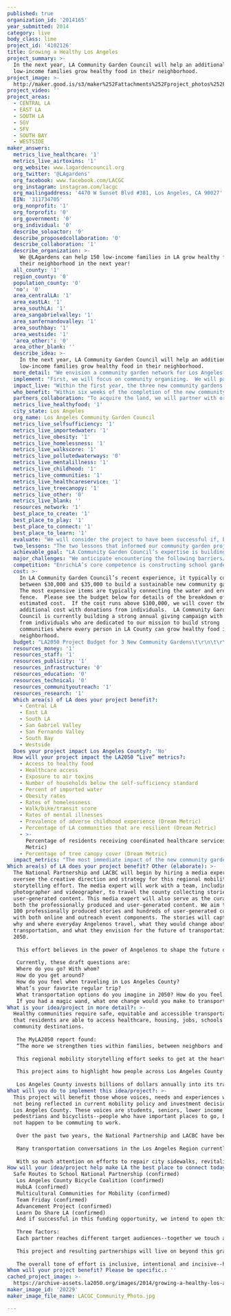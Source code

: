```yaml
---
published: true
organization_id: '2014165'
year_submitted: 2014
category: live
body_class: lime
project_id: '4102126'
title: Growing a Healthy Los Angeles
project_summary: >-
  In the next year, LA Community Garden Council will help an additional 150
  low-income families grow healthy food in their neighborhood.
project_image: >-
  http://maker.good.is/s3/maker%252Fattachments%252Fproject_photos%252Fimages%252F20229%252Fdisplay%252FLACGC_Community_Photo.jpg=c570x385
project_video: ''
project_areas:
  - CENTRAL LA
  - EAST LA
  - SOUTH LA
  - SGV
  - SFV
  - SOUTH BAY
  - WESTSIDE
maker_answers:
  metrics_live_healthcare: '1'
  metrics_live_airtoxins: '1'
  org_website: www.lagardencouncil.org
  org_twitter: '@LAgardens'
  org_facebook: www.facebook.com/LACGC
  org_instagram: instagram.com/lacgc
  org_mailingaddress: '4470 W Sunset Blvd #381, Los Angeles, CA 90027'
  EIN: '311734705'
  org_nonprofit: '1'
  org_forprofit: '0'
  org_government: '0'
  org_individual: '0'
  describe_soloactor: '0'
  describe_proposedcollaboration: '0'
  describe_collaboration: '1'
  describe_organization: >-
    We @LAgardens can help 150 low-income families in LA grow healthy food in
    their neighborhood in the next year!
  all_county: '1'
  region_county: '0'
  population_county: '0'
  'no': '0'
  area_centralLA: '1'
  area_eastLA: '1'
  area_southLA: '1'
  area_sangabrielvalley: '1'
  area_sanfernandovalley: '1'
  area_southbay: '1'
  area_westside: '1'
  'area_other:': '0'
  area_other_blank: ''
  describe_idea: >-
    In the next year, LA Community Garden Council will help an additional 150
    low-income families grow healthy food in their neighborhood.
  more_detail: "We envision a community garden network for Los Angeles where people of all ages live healthy, active lives in a clean environment by growing fresh food in their neighborhood. This network enables healthy lifestyles by providing access to healthy food and getting people outdoors exercising through gardening. It fosters the meeting of people from diverse cultures to share the best growing techniques in order to practice sustainable urban agriculture while growing sustainable communities.  \r\n\r\nIn the next year, LA Community Garden Council will build three new community gardens in low-income neighborhoods to ensure that at least 150 families can grow their own healthy food in their neighborhood."
  implement: "First, we will focus on community organizing.  We will partner with LA Conservation Corps to send out teams of paid youth ages 18 to 24 to canvass the neighborhood for approximately eight city blocks around the three identified community garden sites. They will knock on doors, meet the residents, distribute bilingual fliers providing information about the new community garden, and invite them to give us their contact information and attend community meetings.  We will also reach out to schools, recreation centers, religious institutions, businesses, and other local organizations to let them know about the community garden and invite them to participate in the planning process.\r\n\r\nSecond, we will hold at least two community meetings for each garden where we will listen to the local residents’ ideas about how they envision the community garden and how it will make their community healthier.  We will have a landscape architect present to sketch out the ideas and start to form the garden plans based on the community members’ needs and desires. Over the next few weeks while the architect develops the plans, we will continue to organize the community to build a volunteer leadership team of at least five people and we will work with this team to create bylaws, gardener agreements, and garden rules. \r\n\r\nThird, we will help build the community gardens. We will ensure the water is connected, put up a fence and sign, and organize community volunteer days to build the raised beds, mulch the pathways, build a communal meeting area, construct a tool shed and composting area, and help make the ideas and plans a reality!  We will bring in soil, seeds, and seedlings to make sure that the gardeners have everything they need to start growing food.\r\n\r\nFinally, we will organize classes in the community gardens.  Starting with basic gardening skills and partnering with the UCCE Master Gardeners, we will make sure that every gardener can grow basics such as tomatoes, zucchini, herbs, and beans without fear. After 6-8 weeks, when the first harvest is ready, we will help organize a garden opening celebration!  We will continue to assist the garden leadership team and will gradually expand the educational program to bring in nutritionists from local wellness centers to lead classes on healthy eating and chefs to lead classes on healthy cooking."
  impact_live: "Within the first year, the three new community gardens will provide access to healthy food and exercise for at least 150 low-income families in LA County.  Healthcare professionals are starting to recognize the need for a holistic approach to preventative care and a healthy diet and exercise are key components of this. From the existing LA Community Garden Council gardens, we have evidence that gardeners lose weight in their first year of gardening, which helps to prevent Type 2 Diabetes, cholesterol, hypertension, and heart disease. Gardening is relaxing and therapeutic and helps patients with mental illness. By getting children outdoors to garden instead of indoors in front of computer screens, we will help to create positive childhood experiences. We will encourage gardeners to walk, bike or take public transport to their community garden for their health as well as the community’s health.\r\n\r\nBuilding new community gardens creates a healthier environment for local residents. We will seek to have land leases that extend beyond 2050 and, preferably, ensure that the land is used as green space in perpetuity.  Teaching organic gardening techniques, including composting and seed collection, will ensure that the garden is sustainable and it will lower residents’ exposure to unhealthy toxins.  We will have rainwater collection systems in the garden to ensure the best water conservation methods are followed and to reduce dependence on imported water. We will plant trees around the perimeter of the garden to increase the tree canopy cover.\r\n\r\nBy focusing on low-income neighborhoods, we will help families to reduce their grocery bill by growing their own food.  Ultimately, this reduces the number of households living below the self-sufficiency standard, builds more resilient communities, and helps to reduce rates of homelessness.  \r\n\r\nWe are confident that this three-fold focus on (1) access to healthy food and active lifestyles, (2) creating a sustainable environment, and (3) addressing economic concerns in lower-income neighborhoods will help to make LA the healthiest place to live in 2050!"
  who_benefit: "Within six weeks of the completion of the new community gardens, at least 150 low-income families in LA County will directly benefit from eating the fresh produce that they are growing, based on each garden having 50 gardeners. As most avid gardeners know, a single harvest is often too much for your immediate family to consume and so you soon find yourself spreading the wealth and giving away tomatoes, zucchini, mint, and other edibles to your extended family, neighbors, school friends, and co-workers! \r\n\r\nWe are focusing on the Watts area of South LA for the new garden sites because of the immense need in this area where, according to the LA Times profile, the median household income is low at $25,161, the median age is young at 21 years (partly due to gang violence), household size is high at 4.0 people, only 2.9% of residents have a four-year college degree, and 38.9% of the households are headed by a single parent.  61.6% of the residents are Latino and 37.1% are black.\r\n\r\nThere are currently 125 community gardens open to anyone in the community in LA County (this does not include gardens with restricted access, for example at schools, hospitals, or detention centers).  Our goal is to build three new community gardens in 2015, four new gardens in 2016, five new gardens in 2017, and continue to build one additional new garden every year for the next 36 years. By 2050, there will be 863 community gardens in LA County.  If each of these serves 50 families and the average family size continues to be 4.0, more than 172,000 people will benefit from growing their own healthy food in their neighborhood!"
  partners_collaboration: "To acquire the land, we will partner with organizations including the LA Neighborhood Land Trust and the Trust for Public Land.  We have worked with these organizations in the past and they bring expertise to the process of land acquisition.\r\n\r\nFor the past 16 years, LA Community Garden Council has partnered with the LA Conservation Corps to employ youth from low-income neighborhoods to help with community organizing and construction of the community gardens.  They bring skilled labor and efficiency in numbers. \r\n\r\nWe will continue to partner with the UCCE Master Gardener program to find knowledgeable and experienced teachers to lead our gardening classes.  We plan to form new partnerships with healthcare professionals, especially nutritionists, to offer health programs in the community gardens.\r\n\r\nWhen there is surplus produce in the community gardens, we will continue to partner with Community Services Unlimited, a local organization that distributes fresh food through markets in South LA, selling produce at low prices in neighborhoods that are considered food deserts because of the lack of availability of fresh produce.\r\n\r\nThree factors that are critical to the success of these partnerships are (1) setting clear agreements and expectations in writing at the beginning of the partnership, (2) keeping channels of communication open and transparent throughout the project so that everyone is on the same page, and (3) debriefing at the end of the project so that we can determine ways to work together even better in future. "
  metrics_live_healthyfood: '1'
  city_state: Los Angeles
  org_name: Los Angeles Community Garden Council
  metrics_live_selfsufficiency: '1'
  metrics_live_importedwater: '1'
  metrics_live_obesity: '1'
  metrics_live_homelessness: '1'
  metrics_live_walkscore: '1'
  metrics_live_pollutedwaterways: '0'
  metrics_live_mentalillness: '1'
  metrics_live_childhood: '1'
  metrics_live_communities: '1'
  metrics_live_healthcareservice: '1'
  metrics_live_treecanopy: '1'
  metrics_live_other: '0'
  metrics_live_blank: ''
  resources_network: '1'
  best_place_to_create: '1'
  best_place_to_play: '1'
  best_place_to_connect: '1'
  best_place_to_learn: '1'
  evaluate: "We will consider the project to have been successful if, by September 2015 and within budget, we have:\r\n\r\n1.\tOpened three new community gardens in low-income neighborhoods\r\n2.\tOrganized an active and effective volunteer leadership team of at least 5 people for each of the community gardens\r\n3.\tHeld at least ten gardening and nutrition classes for the community gardeners\r\n"
  two_lessons: "The two lessons that informed our community garden project most were from the LA2050 Report (pages 25-26):\r\n\r\n1.\tHeart disease is one of the top four leading causes of premature death for whites, Latinos, African Americans, and Asian/Pacific Islanders. This is preventable with a healthy diet and we believe that every person has the right to grow healthy food in their neighborhood.\r\n2.\tOnly 33% of children in Los Angeles live with ¼ mile of a park. By building community gardens, we are creating more green space where children can play and learn and therefore increasing this number."
  achievable_goal: "LA Community Garden Council’s expertise is building new community gardens!  We have built 32 community gardens around LA County and assisted with the building of many more.  \r\n\r\nWe have already identified vacant city-owned land for the three proposed community gardens and we expect to be able to sign a standard lease with the city in 2-3 months once funding is secured.  We will then spend two months focusing on community organizing.  The design phase usually takes 2-4 weeks and we can build a garden, with LA Conservation Corps labor and volunteers, in 1-2 weeks.  \r\n\r\nWe are therefore confident that we can build these three new gardens and make sure that they are functioning well with strong programs within the next twelve months."
  major_challenges: "We anticipate encountering the following barriers/challenges:\r\n\r\n1.\tThere are likely to be some residents who are, at first, reluctant to have a community garden in their neighborhood.  They may fear excessive noise from the garden, a lack of privacy or have another concern.  We will listen to these neighbors during the community meetings and at other meetings as needed, hear and address their concerns, and educate them in the many benefits of having a community garden in your neighborhood.  We will be prepared to adapt our architectural plans to satisfy their concerns, as needed.\r\n\r\n2.\tWe have a waitlist for all of the 32 community gardens that we currently manage.  We expect to have a waitlist for the new community gardens soon after they open.  We will address this excess demand by working with the new volunteer leadership teams to determine clear criteria for who can lease a plot in the garden (for example, only those who live within a certain radius of the garden) and to determine the length of the gardeners’ agreement.  Many of our recently opened gardens only allow one family to have their own plot for two or three years before passing it along to a family on the waitlist.  In years when they do not have their own plot, they are still able to garden and benefit from the produce grown in the communal areas of the garden."
  competition: "EnrichLA’s core competence is constructing school gardens in a day or two and offering introductory gardening classes to children.  They do this exceptionally well and there are more than 800 school gardens in LA County.  LA Community Garden Council focuses on the 125 gardens that are open to anyone in the neighborhood and we are more than happy to let EnrichLA oversee the construction of more school gardens!  We share the common goal of having more green space in LA County where more people can grow healthy food in their neighborhood.  LA Community Garden Council differs from EnrichLA because our primary focus is on building community through gardening not on building gardens for existing communities.\r\n\r\nThe LA Neighborhood Land Trust manages several community gardens in LA County.  They do a great job at this and we consider their work to be complementary because they also share our vision to have more green space in low-income neighborhoods where more people can grow their own healthy food."
  cost: >-
    In LA Community Garden Council’s recent experience, it typically costs
    between $30,000 and $35,000 to build a sustainable new community garden. 
    The most expensive items are typically connecting the water and erecting a
    fence.  Please see the budget below for details of the breakdown of this
    estimated cost.  If the cost runs above $100,000, we will cover the
    additional cost with donations from individuals.  LA Community Garden
    Council is currently building a strong annual giving campaign with support
    from individuals who are dedicated to our mission to build strong
    communities where every person in LA County can grow healthy food in their
    neighborhood.  
  budget: "LA2050 Project Budget for 3 New Community Gardens\t\r\n\t\r\nItem\t Estimate \tNotes\r\nLabor\t\t\r\nProject Manager\t $12,600 \t$35 per hour, 120 hours per garden\r\nCommunity Organizer\t $9,000 \t$25 per hour, 120 hours per garden\r\nMaterials\t\t\r\nFences\t $24,000 \tDecorative fence can be as much as $15,000\r\nWater meter and backflow test\t $7,500 \t\r\nSoil test\t $240 \tWallace Labs\r\nIrrigation system\t $6,000 \t\r\nTools and hoses\t $1,800 \t\r\nToolshed\t $3,000 \t\r\nSignage\t $1,350 \t\r\nComposting container\t $150 \t\r\nLumber for raised beds\t $16,500 \tAssumes 50 per garden\r\nSoil\t $1,200 \t\r\nSeeds and starter plants\t $600 \t\r\nRainwater collection system\t $7,200 \tTwo 2500 gallon tanks\r\nShade Cover/Pergola\t $6,600 \tCan be up to $7,000 \r\nBenches for meeting/classroom area\t $2,400 \tSeats 20\r\nBike rack\t $300 \t\r\n\t\t\r\nTotal\t $100,440 \t\r\n"
  resources_money: '1'
  resources_staff: '1'
  resources_publicity: '1'
  resources_infrastructure: '0'
  resources_education: '0'
  resources_technical: '0'
  resources_communityoutreach: '1'
  resources_research: '1'
  Which area(s) of LA does your project benefit?:
    - Central LA
    - East LA
    - South LA
    - San Gabriel Valley
    - San Fernando Valley
    - South Bay
    - Westside
  Does your project impact Los Angeles County?: 'No'
  How will your project impact the LA2050 “Live” metrics?:
    - Access to healthy food
    - Healthcare access
    - Exposure to air toxins
    - Number of households below the self-sufficiency standard
    - Percent of imported water
    - Obesity rates
    - Rates of homelessness
    - Walk/bike/transit score
    - Rates of mental illnesses
    - Prevalence of adverse childhood experience (Dream Metric)
    - Percentage of LA communities that are resilient (Dream Metric)
    - >-
      Percentage of residents receiving coordinated healthcare services (Dream
      Metric)
    - Percentage of tree canopy cover (Dream Metric)
  impact_metrics: "The most immediate impact of the new community gardens will be to increase access to healthy food.  This indirectly offers access to healthcare because a healthy diet is essential as a primary preventative measure in any health plan.  The gardens will help to reduce obesity and related diseases.  We encourage gardeners to walk, bike or take public transport to the gardens, for their health as well as for environmental reasons.  Gardening is therapeutic and helps to reduce mental illness and it gets children outside and in community with people of all generations, increasing the prospect of positive childhood experiences. \r\n\r\nBy creating more green space and a sustainable, organic garden, we will reduce residents' exposure to air toxins.  The gardens will contain trees to increase the level of tree canopy cover.\r\n\r\nBy focusing on lower-income neighborhoods, we will reduce grocery bills, and consequently the number of households below the self-sufficiency standard and reduce homelessness rates.\r\n\r\nBy building rainwater collection systems, we will conserve water and reduce the percentage of  imported water.\r\n\r\nCommunity gardens help to improve health and to reduce crime in neighborhoods, leading to more resilient communities."
Which area(s) of LA does your project benefit? Other (elaborate): >-
  The National Partnership and LACBC will begin by hiring a media expert to
  oversee the creative direction and strategy for this regional mobility
  storytelling effort. The media expert will work with a team, including a
  photographer and videographer, to travel the county collecting stories and
  user-generated content. This media expert will also serve as the curator for
  both the professionally produced and user-generated content. We aim to have
  100 professionally produced stories and hundreds of user-generated content,
  with both online and outreach event components. The stories will capture how,
  why and where everyday Angelenos travel, what they would change about
  transportation, and what they envision for the future of transportation in
  2050.
   
   This effort believes in the power of Angelenos to shape the future of our region, in the multiplicity of how we actually move across the county. We are not, in fact, the "car capital" of the world when one looks at travel pattern data and numbers of car free households. The power to change this paradigm lies in using strategies inspired by ground truthing to capture stories and experiences from hundreds of voices across the Los Angeles region.
   
   Currently, these draft questions are:
   Where do you go? With whom?
   How do you get around?
   How do you feel when traveling in Los Angeles County?
   What’s your favorite regular trip?
   What transportation options do you imagine in 2050? How do you feel about transportation options now?
   If you had a magic wand, what one change would you make to transportation in LA?
What is your idea/project in more detail?: >-
  Healthy communities require safe, equitable and accessible transportation, so
  that residents are able to access healthcare, housing, jobs, schools and other
  community destinations.
   
   The MyLA2050 report found:
   “The more we strengthen ties within families, between neighbors and across our diverse communities, the greater we can ensure that our regions provides a safe environment for all Angelenos,” and “We believe in the power of Angelenos to shape the future of our region.”
   
   This regional mobility storytelling effort seeks to get at the heart of those statements by creating space for inclusive and diverse narratives about mobility/sense of place. 
   
   This project aims to highlight how people across Los Angeles County are currently traveling and support a shared vision of not only regional success for mobility, but empathy and compassion for travel needs of all users—all ages, abilities and income levels. These stories can reframe the narrative on mobility in LA by Angelenos themselves, from their own experiences and hopes. By infusing important transportation policy conversations with real experiences from people throughout the region, particularly in traditionally underserved communities like Central, South and East LA, the Gateway Cities and San Gabriel Valley, we hope to unite diverse perspectives around common themes and galvanize support for a transportation system that improves safety and independence for all.
   
   Los Angeles County invests billions of dollars annually into its transportation network, thanks to repeated voter support of local sales tax measures that generate two-thirds of our transportation funding. Metro, the county’s transportation agency, is currently considering a countywide transportation ballot measure for 2016 that will fund a specific lists of projects to be finalized by the summer of 2015. The story we tell over the coming months about mobility will directly inform the projects funded by the measure and the narrative used to sell it to voters. If we are successful with this project, billions of dollars in the next tax measure could be available for walking and bicycling. Any future measure will literally build out Los Angeles County’s 2050 transportation system, so the policy decisions made in the next year will impact the built environment for decades to come. It is imperative that the narrative about this measure be inclusive of diverse community needs and accurately reflect the mobility solutions Angelenos desire.
What will you do to implement this idea/project?: >-
  This project will benefit those whose voices, needs and experiences who are
  not being reflected in current mobility policy and investment decisions for
  Los Angeles County. These voices are students, seniors, lower income workers,
  pedestrians and bicyclists--people who have important places to go, but may
  not happen to be commuting to work.
   
   Over the past two years, the National Partnership and LACBC have been supporting the Los Angeles Active Transportation Collaborative as a way to engage stakeholders in Los Angeles County to discuss the current policy and finance landscape for active transportation in the region. From public agency staff, elected officials, school districts, community-based organizations and other partners, we have consistently heard that the current lack of supportive policy, local revenue and a regional planning and finance strategy are all barriers to greater investment in walking and bicycling, despite overwhelming need and interest in our communities. Most recently, in the summer of 2014, the Los Angeles County Active Transportation Collaborative engaged over 60 partners across the County to encourage Metro to support the development of a clear investment strategy to guide county transportation policy and investments aimed at creating a multimodal system that serves all users of our transportation system.
   
   Many transportation conversations in the Los Angeles Region currently lack measurable goals for transportation and health in Los Angeles County and therefore do not provide an understanding of how alternative investment strategies could yield different outcomes related to mode shift, increased transit ridership, land use patterns or public health. This project would directly support addressing that gap by providing a professional campaign rooted in county transportation data trends for all trips and community and individual mobility stories of needs and aspirations. Ultimately all our policy work needs to be founded on real people with real transportation needs. Our region’s transportation policy has largely lost touch with this reality.
   
   With so much attention on efforts to repair city sidewalks, revitalize the Los Angeles River, expand CicLAvia, connect neighborhoods to transit and provide students with safe routes to school, this storytelling effort can weave these individual visions into a broader narrative, leading to smarter investments that improve mobility for people of all ages and abilities.
How will your idea/project help make LA the best place to connect today? In LA2050?: |-
  Safe Routes to School National Partnership (confirmed)
   Los Angeles County Bicycle Coalition (confirmed)
   HubLA (confirmed)
   Multicultural Communities for Mobility (confirmed)
   Team Friday (confirmed) 
   Advancement Project (confirmed)
   Learn Do Share LA (confirmed)
   And if successful in this funding opportunity, we intend to open this up to more partners 
   
   Three factors:
   Each partner reaches different target audiences--together we touch a diverse cross-section of Los Angeles County to ensure that everyone has a chance for their story to be told.
   
   This project and resulting partnerships will live on beyond this grant--partners agree to share content and contacts and have the newly created story library be open source for all to use.
   
   The overall tone of effort is inclusive, intentional and incisive--high-quality artistic content will unite transportation conversations with user experiences from across LA County, particularly underserved communities and populations.
Whom will your project benefit? Please be specific.: ''
cached_project_image: >-
  https://archive-assets.la2050.org/images/2014/growing-a-healthy-los-angeles/maker.good.is/s3/maker%252Fattachments%252Fproject_photos%252Fimages%252F20229%252Fdisplay%252FLACGC_Community_Photo.jpg=c570x385.jpg
maker_image_id: '20229'
maker_image_file_name: LACGC_Community_Photo.jpg

---
```

